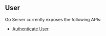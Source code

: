 ## User



Go Server currently exposes the following APIs:
* [Authenticate User](version_1_0/authenticate_user.md)